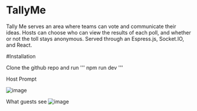 # TallyMe

Tally Me serves an area where teams can vote and communicate their ideas. Hosts can choose who can view the results of each poll, and whether or not the toll stays anonymous.
Served through an Espress.js, Socket.IO, and React. 

#Installation

Clone the github repo and run
'''
npm run dev
'''

Host Prompt

![image](https://user-images.githubusercontent.com/60726802/129944250-8c35b070-074d-4bb0-ad4f-5650d614cb71.png)

What guests see 
![image](https://user-images.githubusercontent.com/60726802/129944637-e80162ed-7367-48c9-b778-bc0e74302b72.png)

